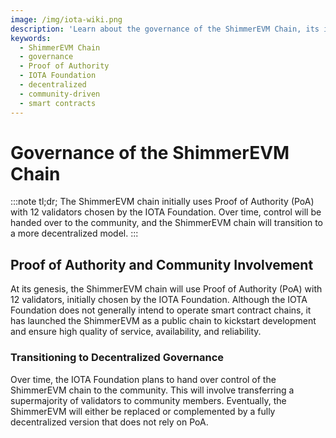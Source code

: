 ```yaml
---
image: /img/iota-wiki.png
description: 'Learn about the governance of the ShimmerEVM Chain, its initial Proof of Authority model, and the plan to transition to a decentralized community-driven model.'
keywords:
  - ShimmerEVM Chain
  - governance
  - Proof of Authority
  - IOTA Foundation
  - decentralized
  - community-driven
  - smart contracts
---
```


# Governance of the ShimmerEVM Chain

:::note tl;dr;
The ShimmerEVM chain initially uses Proof of Authority (PoA) with 12 validators chosen by the IOTA Foundation. Over
time, control will be handed over to the community, and the ShimmerEVM chain will transition to a more decentralized
model.
:::

## Proof of Authority and Community Involvement

At its genesis, the ShimmerEVM chain will use Proof of Authority (PoA) with 12 validators, initially chosen by the IOTA
Foundation. Although the IOTA Foundation does not generally intend to operate smart contract chains, it has launched the
ShimmerEVM as a public chain to kickstart development and ensure high quality of service, availability, and reliability.

### Transitioning to Decentralized Governance

Over time, the IOTA Foundation plans to hand over control of the ShimmerEVM chain to the community. This will involve
transferring a supermajority of validators to community members. Eventually, the ShimmerEVM will either be replaced or
complemented by a fully decentralized version that does not rely on PoA.

